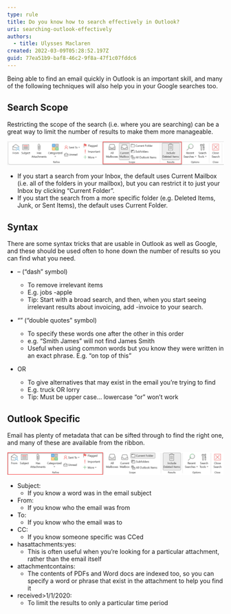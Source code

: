 ```yaml
---
type: rule
title: Do you know how to search effectively in Outlook?
uri: searching-outlook-effectively
authors:
  - title: Ulysses Maclaren
created: 2022-03-09T05:28:52.197Z
guid: 77ea51b9-baf8-46c2-9f8a-47f1c07fddc6
---
```

Being able to find an email quickly in Outlook is an important skill, and many of the following techniques will also help you in your Google searches too.  

<!--endintro-->

## Search Scope

Restricting the scope of the search (i.e. where you are searching) can be a great way to limit the number of results to make them more manageable.

![Figure: The 1st thing to understand is where you are searching.  ](search-scope.png)

* If you start a search from your Inbox, the default uses Current Mailbox (i.e. all of the folders in your mailbox), but you can restrict it to just your Inbox by clicking “Current Folder”.
* If you start the search from a more specific folder (e.g. Deleted Items, Junk, or Sent Items), the default uses Current Folder.

## Syntax

There are some syntax tricks that are usable in Outlook as well as Google, and these should be used often to hone down the number of results so you can find what you need.

* – (“dash” symbol)

  * To remove irrelevant items
  * E.g. jobs -apple
  * Tip: Start with a broad search, and then, when you start seeing irrelevant results about invoicing, add -invoice to your search.
* “” (“double quotes” symbol)

  * To specify these words one after the other in this order
  * e.g. “Smith James” will not find James Smith
  * Useful when using common words but you know they were written in an exact phrase. E.g. “on top of this”
* OR

  * To give alternatives that may exist in the email you’re trying to find
  * E.g. truck OR lorry
  * Tip: Must be upper case… lowercase “or” won’t work

## Outlook Specific

Email has plenty of metadata that can be sifted through to find the right one, and many of these are available from the ribbon.

![Figure: most of the below can be accessed from here](email-metadata.png)



* Subject:
   * If you know a word was in the email subject
* From:
   * If you know who the email was from
* To:
   * If you know who the email was to
* CC:
   * If you know someone specific was CCed
* hasattachments:yes:
   * This is often useful when you’re looking for a particular attachment, rather than the email itself
* attachmentcontains: 
   * The contents of PDFs and Word docs are indexed too, so you can specify a word or phrase that exist in the attachment to help you find it
* received>1/1/2020: 
   * To limit the results to only a particular time period